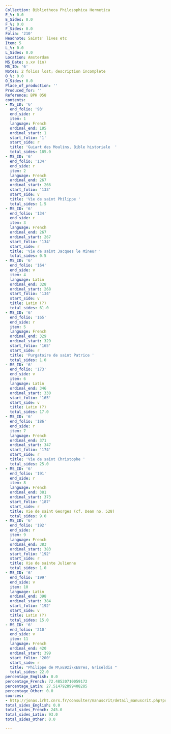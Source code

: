 ```yaml
---
Collection: Bibliotheca Philosophica Hermetica
E_%: 0.0
E_Sides: 0.0
F_%: 0.0
F_Sides: 0.0
Folia: '210'
Headnote: Saints' lives etc
Item: 5
L_%: 0.0
L_Sides: 0.0
Location: Amsterdam
MS_Date: s.xv (in)
MS_ID: '6'
Notes: 2 folios lost; description incomplete
O_%: 0.0
O_Sides: 0.0
Place_of_production: ''
Produced_for: ''
Reference: BPH 058
contents:
- MS_ID: '6'
  end_folio: '93'
  end_side: r
  item: 1
  language: French
  ordinal_end: 185
  ordinal_start: 1
  start_folio: '1'
  start_side: r
  title: 'Guiart des Moulins, Bible historiale  '
  total_sides: 185.0
- MS_ID: '6'
  end_folio: '134'
  end_side: r
  item: 2
  language: French
  ordinal_end: 267
  ordinal_start: 266
  start_folio: '133'
  start_side: v
  title: 'Vie de saint Philippe '
  total_sides: 1.5
- MS_ID: '6'
  end_folio: '134'
  end_side: r
  item: 3
  language: French
  ordinal_end: 267
  ordinal_start: 267
  start_folio: '134'
  start_side: r
  title: 'Vie de saint Jacques le Mineur '
  total_sides: 0.5
- MS_ID: '6'
  end_folio: '164'
  end_side: v
  item: 4
  language: Latin
  ordinal_end: 328
  ordinal_start: 268
  start_folio: '134'
  start_side: v
  title: Latin (?)
  total_sides: 61.0
- MS_ID: '6'
  end_folio: '165'
  end_side: r
  item: 5
  language: French
  ordinal_end: 329
  ordinal_start: 329
  start_folio: '165'
  start_side: r
  title: 'Purgatoire de saint Patrice '
  total_sides: 1.0
- MS_ID: '6'
  end_folio: '173'
  end_side: v
  item: 6
  language: Latin
  ordinal_end: 346
  ordinal_start: 330
  start_folio: '165'
  start_side: v
  title: Latin (?)
  total_sides: 17.0
- MS_ID: '6'
  end_folio: '186'
  end_side: r
  item: 7
  language: French
  ordinal_end: 371
  ordinal_start: 347
  start_folio: '174'
  start_side: r
  title: 'Vie de saint Christophe '
  total_sides: 25.0
- MS_ID: '6'
  end_folio: '191'
  end_side: r
  item: 8
  language: French
  ordinal_end: 381
  ordinal_start: 373
  start_folio: '187'
  start_side: r
  title: Vie de saint Georges (cf. Dean no. 528)
  total_sides: 9.0
- MS_ID: '6'
  end_folio: '192'
  end_side: r
  item: 9
  language: French
  ordinal_end: 383
  ordinal_start: 383
  start_folio: '192'
  start_side: r
  title: Vie de sainte Julienne
  total_sides: 1.0
- MS_ID: '6'
  end_folio: '199'
  end_side: v
  item: 10
  language: Latin
  ordinal_end: 398
  ordinal_start: 384
  start_folio: '192'
  start_side: v
  title: Latin (?)
  total_sides: 15.0
- MS_ID: '6'
  end_folio: '210'
  end_side: v
  item: 11
  language: French
  ordinal_end: 420
  ordinal_start: 399
  start_folio: '200'
  start_side: r
  title: "Philippe de M\xE9zi\xE8res, Griseldis "
  total_sides: 22.0
percentage_English: 0.0
percentage_French: 72.48520710059172
percentage_Latin: 27.514792899408285
percentage_Other: 0.0
sources:
- http://jonas.irht.cnrs.fr/consulter/manuscrit/detail_manuscrit.php?projet=73952
total_sides_English: 0.0
total_sides_French: 245.0
total_sides_Latin: 93.0
total_sides_Other: 0.0

---
```

